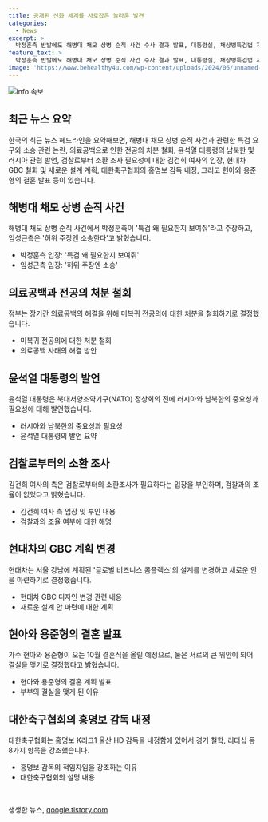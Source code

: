 ```yaml
---
title: 공개된 신화 세계를 사로잡은 놀라운 발견
categories:
  - News
excerpt: >
  박정훈측 반발에도 해병대 채모 상병 순직 사건 수사 결과 발표, 대통령실, 채상병특검법 재의 요구 짐작 등의 이슈가 화두이다. 의료공백 사태 해결 위해 논란 제기, 윤 대통령, 러시아와의 관계 판단 강조 등의 정책적 발언에도 이목이 쏠리고 있다. 김여사 소환 관련 논란에도 검찰에 대한 입장 밝혀, 법사위, 윤 대통령 탄핵소추안 청문회 준비 돌입과 같은 정치적 관심도 높아졌다. 또한 현대차 글로벌 비즈니스 콤플렉스 설계 변경안 철회, 홍명보 대표팀 감독 적임자로 내정 등의 기업과 스포츠계 관련 소식도 주목받는다. 뿐만 아니라 현아·용준형, 공개 연애 9개월만에 10월 결혼 소식도 화제이다.
feature_text: >
  박정훈측 반발에도 해병대 채모 상병 순직 사건 수사 결과 발표, 대통령실, 채상병특검법 재의 요구 짐작 등의 이슈가 화두이다. 의료공백 사태 해결 위해 논란 제기, 윤 대통령, 러시아와의 관계 판단 강조 등의 정책적 발언에도 이목이 쏠리고 있다. 김여사 소환 관련 논란에도 검찰에 대한 입장 밝혀, 법사위, 윤 대통령 탄핵소추안 청문회 준비 돌입과 같은 정치적 관심도 높아졌다. 또한 현대차 글로벌 비즈니스 콤플렉스 설계 변경안 철회, 홍명보 대표팀 감독 적임자로 내정 등의 기업과 스포츠계 관련 소식도 주목받는다. 뿐만 아니라 현아·용준형, 공개 연애 9개월만에 10월 결혼 소식도 화제이다.
image: 'https://www.behealthy4u.com/wp-content/uploads/2024/06/unnamed-file.png'
---
```


<p><img src="https://www.behealthy4u.com/wp-content/uploads/2024/06/unnamed-file.png" alt="info 속보" /></p>

<h2 data-ke-size="size26">최근 뉴스 요약</h2>

<p data-ke-size="size16">한국의 최근 뉴스 헤드라인을 요약해보면, 해병대 채모 상병 순직 사건과 관련한 특검 요구와 소송 관련 논란, 의료공백으로 인한 전공의 처분 철회, 윤석열 대통령의 남북한 및 러시아 관련 발언, 검찰로부터 소환 조사 필요성에 대한 김건희 여사의 입장, 현대차 GBC 철회 및 새로운 설계 계획, 대한축구협회의 홍명보 감독 내정, 그리고 현아와 용준형의 결혼 발표 등이 있습니다.</p>

<h2 data-ke-size="size26">해병대 채모 상병 순직 사건</h2>

<p data-ke-size="size16">해병대 채모 상병 순직 사건에서 박정훈측이 '특검 왜 필요한지 보여줘'라고 주장하고, 임성근측은 '허위 주장엔 소송한다'고 밝혔습니다.</p>

<ul>
<li>박정훈측 입장: '특검 왜 필요한지 보여줘'</li>
<li>임성근측 입장: '허위 주장엔 소송'</li>
</ul>

<h2 data-ke-size="size26">의료공백과 전공의 처분 철회</h2>

<p data-ke-size="size16">정부는 장기간 의료공백의 해결을 위해 미복귀 전공의에 대한 처분을 철회하기로 결정했습니다.</p>

<ul>
<li>미복귀 전공의에 대한 처분 철회</li>
<li>의료공백 사태의 해결 방안</li>
</ul>

<h2 data-ke-size="size26">윤석열 대통령의 발언</h2>

<p data-ke-size="size16">윤석열 대통령은 북대서양조약기구(NATO) 정상회의 전에 러시아와 남북한의 중요성과 필요성에 대해 발언했습니다.</p>

<ul>
<li>러시아와 남북한의 중요성과 필요성</li>
<li>윤석열 대통령의 발언 요약</li>
</ul>

<h2 data-ke-size="size26">검찰로부터의 소환 조사</h2>

<p data-ke-size="size16">김건희 여사의 측은 검찰로부터의 소환조사가 필요하다는 입장을 부인하며, 검찰과의 조율이 없었다고 밝혔습니다.</p>

<ul>
<li>김건희 여사 측 입장 및 부인 내용</li>
<li>검찰과의 조율 여부에 대한 해명</li>
</ul>

<h2 data-ke-size="size26">현대차의 GBC 계획 변경</h2>

<p data-ke-size="size16">현대차는 서울 강남에 계획된 '글로벌 비즈니스 콤플렉스'의 설계를 변경하고 새로운 안을 마련하기로 결정했습니다.</p>

<ul>
<li>현대차 GBC 디자인 변경 관련 내용</li>
<li>새로운 설계 안 마련에 대한 계획</li>
</ul>

<h2 data-ke-size="size26">현아와 용준형의 결혼 발표</h2>

<p data-ke-size="size16">가수 현아와 용준형이 오는 10월 결혼식을 올릴 예정으로, 둘은 서로의 큰 위안이 되어 결실을 맺기로 결정했다고 밝혔습니다.</p>

<ul>
<li>현아와 용준형의 결혼 계획 발표</li>
<li>부부의 결실을 맺게 된 이유</li>
</ul>

<h2 data-ke-size="size26">대한축구협회의 홍명보 감독 내정</h2>

<p data-ke-size="size16">대한축구협회는 홍명보 K리그1 울산 HD 감독을 내정함에 있어서 경기 철학, 리더십 등 8가지 항목을 강조했습니다.</p>

<ul>
<li>홍명보 감독의 적임자임을 강조하는 이유</li>
<li>대한축구협회의 설명 내용</li>
</ul>

<p data-ke-size="size16">&nbsp;</p>
생생한 뉴스, <a href="https://qoogle.tistory.com" rel="dofollow">qoogle.tistory.com</a>


